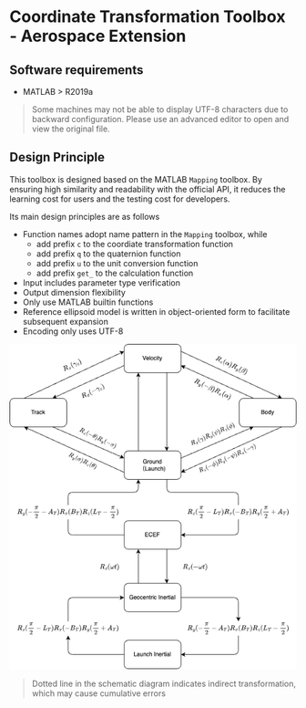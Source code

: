# Coordinate Transformation Toolbox - Aerospace Extension

## Software requirements

- MATLAB > R2019a

> Some machines may not be able to display UTF-8 characters due to backward configuration. Please use an advanced editor to open and view the original file.

## Design Principle

This toolbox is designed based on the MATLAB `Mapping` toolbox. By ensuring high similarity and readability with the official API, it reduces the learning cost for users and the testing cost for developers.

Its main design principles are as follows

- Function names adopt name pattern in the `Mapping` toolbox, while
  - add prefix `c` to the coordiate transformation function
  - add prefix `q` to the quaternion function
  - add prefix `u` to the unit conversion function
  - add prefix `get_` to the calculation function
- Input includes parameter type verification
- Output dimension flexibility
- Only use MATLAB builtin functions
- Reference ellipsoid model is written in object-oriented form to facilitate subsequent expansion
- Encoding only uses UTF-8

![schema](docs/geodesyx.drawio.png)

> Dotted line in the schematic diagram indicates indirect transformation, which may cause cumulative errors
